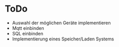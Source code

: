# ToDo

- Auswahl der möglichen Geräte implementieren
- Mqtt einbinden
- SQL einbinden
- Implementierung eines Speicher/Laden Systems
  
  
